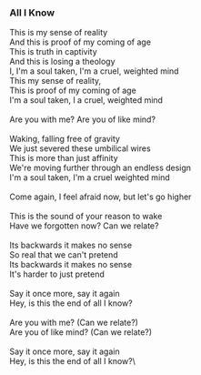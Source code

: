 ### All I Know

This is my sense of reality\
And this is proof of my coming of age\
This is truth in captivity\
And this is losing a theology\
I, I'm a soul taken, I'm a cruel, weighted mind\
This my sense of reality,\
This is proof of my coming of age\
I'm a soul taken, I a cruel, weighted mind\
\
Are you with me? Are you of like mind?\
\
Waking, falling free of gravity\
We just severed these umbilical wires\
This is more than just affinity\
We're moving further through an endless design\
I'm a soul taken, I'm a cruel weighted mind\
\
Come again, I feel afraid now, but let's go higher\
\
This is the sound of your reason to wake\
Have we forgotten now? Can we relate?\
\
Its backwards it makes no sense\
So real that we can't pretend\
Its backwards it makes no sense\
It's harder to just pretend\
\
Say it once more, say it again\
Hey, is this the end of all I know?\
\
Are you with me? (Can we relate?)\
Are you of like mind? (Can we relate?) \
\
Say it once more, say it again\
Hey, is this the end of all I know?\
